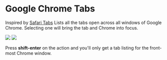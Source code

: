 # Google Chrome Tabs

Inspired by [Safari Tabs](http://manuel.weiel.eu/private-projects/launchbar-actions/safari-tabs/) Lists all
the tabs open across all windows of Google Chrome. Selecting one will bring the tab and
Chrome into focus.

![](https://dl.dropboxusercontent.com/u/2908279/public/cb/cb-gct-01.png)
![](https://dl.dropboxusercontent.com/u/2908279/public/cb/cb-gct-02.png)

Press **shift-enter** on the action and you'll only get a tab listing for the
front-most Chrome window.

